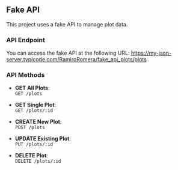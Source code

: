 ## Fake API

This project uses a fake API to manage plot data.

### API Endpoint

You can access the fake API at the following URL:
https://my-json-server.typicode.com/RamiroRomera/fake_api_plots/plots

### API Methods

- **GET All Plots**:  
  `GET /plots`

- **GET Single Plot**:  
  `GET /plots/:id`

- **CREATE New Plot**:  
  `POST /plots`

- **UPDATE Existing Plot**:  
  `PUT /plots/:id`

- **DELETE Plot**:  
  `DELETE /plots/:id`
